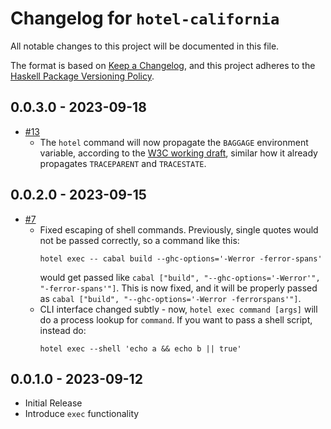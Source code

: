 # Changelog for `hotel-california`

All notable changes to this project will be documented in this file.

The format is based on [Keep a Changelog](https://keepachangelog.com/en/1.0.0/),
and this project adheres to the
[Haskell Package Versioning Policy](https://pvp.haskell.org/).

## 0.0.3.0 - 2023-09-18

- [#13](https://github.com/parsonsmatt/hotel-california/pull/13)
    - The `hotel` command will now propagate the `BAGGAGE` environment variable,
      according to the [W3C working draft](https://www.w3.org/TR/baggage/),
      similar how it already propagates `TRACEPARENT` and `TRACESTATE`.

## 0.0.2.0 - 2023-09-15

- [#7](https://github.com/parsonsmatt/hotel-california/pull/7)
    - Fixed escaping of shell commands. Previously, single quotes would not be
      passed correctly, so a command like this:
        ```
        hotel exec -- cabal build --ghc-options='-Werror -ferror-spans'
        ```
      would get passed like `cabal ["build", "--ghc-options='-Werror'", "-ferror-spans'"]`.
      This is now fixed, and it will be properly passed as `cabal ["build", "--ghc-options='-Werror -ferrorspans'"]`.
    - CLI interface changed subtly - now, `hotel exec command [args]` will do a
      process lookup for `command`. If you want to pass a shell script, instead
      do:
        ```
        hotel exec --shell 'echo a && echo b || true'
        ```

## 0.0.1.0 - 2023-09-12

- Initial Release
- Introduce `exec` functionality
